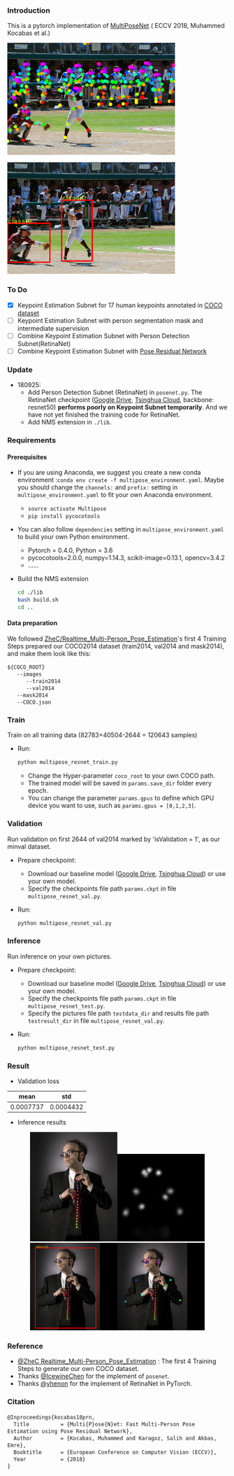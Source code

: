 ### Introduction

This is a pytorch implementation of [MultiPoseNet](https://arxiv.org/abs/1807.04067) ( ECCV 2018, Muhammed Kocabas et al.)

![](./extra/output/keypoints.png)

![](./extra/output/pic1_2bbx.png)

### To Do

- [x] Keypoint Estimation Subnet for 17 human keypoints annotated in [COCO dataset](http://cocodataset.org/)
- [ ] Keypoint Estimation Subnet with person segmentation mask and intermediate supervision
- [ ] Combine Keypoint Estimation Subnet with Person Detection Subnet(RetinaNet)
- [ ] Combine Keypoint Estimation Subnet with [Pose Residual Network](https://github.com/salihkaragoz/pose-residual-network-pytorch/tree/master)

### Update

- 180925:
  - Add Person Detection Subnet (RetinaNet) in `posenet.py`. The RetinaNet checkpoint ([Google Drive](https://drive.google.com/open?id=1qyqimTdb_PJ9Wt0GE2637s8hG262rJ_N), [Tsinghua Cloud](https://cloud.tsinghua.edu.cn/f/6def4775abd94bb7b84f/), backbone: resnet50) **performs poorly on Keypoint Subnet temporarily**. And we have not yet finished the training code for RetinaNet.
  - Add NMS extension in `./lib`.

### Requirements

#### Prerequisites
- If you are using Anaconda, we suggest you create a new conda environment :`conda env create -f multipose_environment.yaml`. Maybe you should change the `channels:` and `prefix:` setting in `multipose_environment.yaml` to fit your own Anaconda environment.
  - `source activate Multipose`
  - `pip install pycocotools`

- You can also follow `dependencies` setting in `multipose_environment.yaml` to build your own Python environment.
  - Pytorch = 0.4.0, Python = 3.6
  - pycocotools=2.0.0, numpy=1.14.3, scikit-image=0.13.1, opencv=3.4.2
  - ......

- Build the NMS extension

  ```bash
  cd ./lib
  bash build.sh
  cd ..
  ```

#### Data preparation

We followed [ZheC/Realtime_Multi-Person_Pose_Estimation](https://github.com/ZheC/Realtime_Multi-Person_Pose_Estimation)'s first 4 Training Steps prepared our COCO2014 dataset (train2014, val2014 and mask2014), and make them look like this:

```
${COCO_ROOT}
   --images
      --train2014
      --val2014
   --mask2014
   --COCO.json
```

### Train

Train on all training data (82783+40504-2644 = 120643 samples)

- Run:
  ```python
  python multipose_resnet_train.py
  ```

  - Change the Hyper-parameter `coco_root` to your own COCO path.
  - The trained model will be saved in  `params.save_dir`  folder every epoch.
  - You can change the parameter `params.gpus` to define which GPU device you want to use, such as `params.gpus = [0,1,2,3]`. 

### Validation

Run validation on first 2644 of val2014 marked by 'isValidation = 1', as our minval dataset.

- Prepare checkpoint:
  - Download our baseline model ([Google Drive](https://drive.google.com/file/d/1na9N9HtK9z5TXnRtlIjwku1yHdcdIGS3/view?usp=sharing), [Tsinghua Cloud](https://cloud.tsinghua.edu.cn/f/b391609440d44a90a381/)) or use your own model.
  - Specify the checkpoints file path `params.ckpt` in file `multipose_resnet_val.py`. 

- Run:
  ```python
  python multipose_resnet_val.py
  ```
  
### Inference

Run inference on your own pictures.

- Prepare checkpoint:
  - Download our baseline model ([Google Drive](https://drive.google.com/file/d/1na9N9HtK9z5TXnRtlIjwku1yHdcdIGS3/view?usp=sharing), [Tsinghua Cloud](https://cloud.tsinghua.edu.cn/f/b391609440d44a90a381/)) or use your own model.
  - Specify the checkpoints file path `params.ckpt` in file `multipose_resnet_test.py`. 
  - Specify the pictures file path `testdata_dir`  and results file path `testresult_dir` in file `multipose_resnet_val.py`. 

- Run:
  ```python
  python multipose_resnet_test.py
  ```

### Result

- Validation loss

| mean |  std  |
| :------:   | :----:   |
| 0.0007737 |0.0004432|

- Inference results

<center class="half">
<img src="./extra/test_images/pic2.jpg" width="200px" title="pic2"/><img src="./extra/output/pic2_1heatmap.png" width="200px" title="heatmap"/><img src="./extra/output/pic2_2bbx.png" width="200px" title="bounding box"/><img src="./extra/output/pic2_3keypoints.png" width="200px" title="keypoints"/>
</center>


### Reference

- [@ZheC Realtime_Multi-Person_Pose_Estimation](https://github.com/ZheC/Realtime_Multi-Person_Pose_Estimation) : The first 4 Training Steps to generate our own COCO dataset.
- Thanks [@IcewineChen](https://github.com/IcewineChen/pytorch-MultiPoseNet) for the implement of `posenet`.
- Thanks [@yhenon](https://github.com/yhenon/pytorch-retinanet) for the implement of RetinaNet in PyTorch.

### Citation
```
@Inproceedings{kocabas18prn,
  Title          = {Multi{P}ose{N}et: Fast Multi-Person Pose Estimation using Pose Residual Network},
  Author         = {Kocabas, Muhammed and Karagoz, Salih and Akbas, Emre},
  Booktitle      = {European Conference on Computer Vision (ECCV)},
  Year           = {2018}
}
```